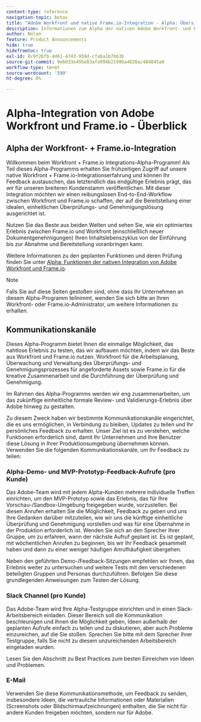 ```yaml
---
content-type: reference
navigation-topic: betas
title: "Adobe Workfront und native Frame.io-Integration - Alpha: Übersicht"
description: Informationen zum Alpha der nativen Adobe Workfront- und Frame.io-Integration
author: Nolan
feature: Product Announcements
hide: true
hidefromtoc: true
exl-id: 8c9f26fb-4d61-4743-959d-cfaba1b7b63b
source-git-commit: 9e6033e495e83afa994b21996a4026ac484045a0
workflow-type: tm+mt
source-wordcount: '599'
ht-degree: 0%

---
```


# Alpha-Integration von Adobe Workfront und Frame.io - Überblick

## Alpha der Workfront- + Frame.io-Integration

Willkommen beim Workfront + Frame.io Integrations-Alpha-Programm! Als Teil dieses Alpha-Programms erhalten Sie frühzeitigen Zugriff auf unsere native Workfront + Frame.io-Integrationserfahrung und können Ihr Feedback austauschen, das letztendlich das endgültige Erlebnis prägt, das wir für unseren breiteren Kundenstamm veröffentlichen. Mit dieser Integration möchten wir einen reibungslosen End-to-End-Workflow zwischen Workfront und Frame.io schaffen, der auf die Bereitstellung einer idealen, einheitlichen Überprüfungs- und Genehmigungslösung ausgerichtet ist.

Nutzen Sie das Beste aus beiden Welten und sehen Sie, wie ein optimiertes Erlebnis zwischen Frame.io und Workfront (einschließlich neuer Dokumentgenehmigungen) Ihren Inhaltslebenszyklus von der Einführung bis zur Abnahme und Bereitstellung voranbringen kann.


Weitere Informationen zu den geplanten Funktionen und deren Prüfung finden Sie unter [Alpha: Funktionen der nativen Integration von Adobe Workfront und Frame.io](/help/quicksilver/product-announcements/betas/frame-io-wf-integration-alpha/frame-io-wf-integration-alpha-features.md).

>[!NOTE]
>
>Falls Sie auf diese Seiten gestoßen sind, ohne dass Ihr Unternehmen an diesem Alpha-Programm teilnimmt, wenden Sie sich bitte an Ihren Workfront- oder Frame.io-Administrator, um weitere Informationen zu erhalten.

## Kommunikationskanäle

Dieses Alpha-Programm bietet Ihnen die einmalige Möglichkeit, das nahtlose Erlebnis zu testen, das wir aufbauen möchten, indem wir das Beste aus Workfront und Frame.io nutzen. Workfront für die Arbeitsplanung, Überwachung und Verwaltung des Überprüfungs- und Genehmigungsprozesses für angeforderte Assets sowie Frame.io für die kreative Zusammenarbeit und die Durchführung der Überprüfung und Genehmigung.

Im Rahmen des Alpha-Programms werden wir eng zusammenarbeiten, um das zukünftige einheitliche formale Review- und Validierungs-Erlebnis über Adobe hinweg zu gestalten.

Zu diesem Zweck haben wir bestimmte Kommunikationskanäle eingerichtet, die es uns ermöglichen, in Verbindung zu bleiben, Updates zu teilen und Ihr persönliches Feedback zu erhalten. Unser Ziel ist es zu verstehen, welche Funktionen erforderlich sind, damit Ihr Unternehmen und Ihre Benutzer diese Lösung in Ihrer Produktionsumgebung übernehmen können. Verwenden Sie die folgenden Kommunikationskanäle, um Ihr Feedback zu teilen:

### Alpha-Demo- und MVP-Prototyp-Feedback-Aufrufe (pro Kunde)

Das Adobe-Team wird mit jedem Alpha-Kunden mehrere individuelle Treffen einrichten, um den MVP-Prototyp sowie das Erlebnis, das für Ihre Vorschau-/Sandbox-Umgebung freigegeben wurde, vorzustellen. Bei diesen Anrufen erhalten Sie die Möglichkeit, Feedback zu geben und uns Ihre Gedanken darüber mitzuteilen, wie wir uns die künftige einheitliche Überprüfung und Genehmigung vorstellen und was für eine Übernahme in der Produktion erforderlich ist. Wenden Sie sich an den Sprecher Ihrer Gruppe, um zu erfahren, wann der nächste Aufruf geplant ist. Es ist geplant, mit wöchentlichen Anrufen zu beginnen, bis wir Ihr Feedback gesammelt haben und dann zu einer weniger häufigen Anrufhäufigkeit übergehen.

Neben den geführten Demo-/Feedback-Sitzungen empfehlen wir Ihnen, das Erlebnis weiter zu untersuchen und weitere Tests mit den verschiedenen beteiligten Gruppen und Personas durchzuführen. Befolgen Sie diese grundlegenden Anweisungen zum Testen der Lösung.

### Slack Channel (pro Kunde)

Das Adobe-Team wird Ihre Alpha-Testgruppe einrichten und in einen Slack-Arbeitsbereich einladen. Dieser Bereich soll die Kommunikation beschleunigen und Ihnen die Möglichkeit geben, Ideen außerhalb der geplanten Aufrufe einfach zu teilen und zu diskutieren, aber auch Probleme einzureichen, auf die Sie stoßen. Sprechen Sie bitte mit dem Sprecher Ihrer Testgruppe, falls Sie nicht zu diesem unzureichenden Arbeitsbereich eingeladen wurden.

Lesen Sie den Abschnitt zu Best Practices zum besten Einreichen von Ideen und Problemen.

### E-Mail

Verwenden Sie diese Kommunikationsmethode, um Feedback zu senden, insbesondere Ideen, die vertrauliche Informationen oder Materialien (Screenshots oder Bildschirmaufzeichnungen) enthalten, die Sie nicht für andere Kunden freigeben möchten, sondern nur für Adobe.


<!--
## Send feedback 

We value your input and believe that your perspective is crucial in helping us create the best experience possible. Because we're specifically looking at understanding what capabilities would be required to have you adopt the solution in Production, please   

Mention it during our regular demo/feedback calls 

Share it on our alpha program slack channel  

Or send it via e-mail to ossmann@adobe.com 

### How to best submit ideas 

Please try to give as much context as possible by describing 

The goal you want to achieve (aka "Job-to-be-done") 

the problem that keeps you from achieving this goal 

how a potential solution could look like 

Don't forget to include screenshots or screen recordings as well as examples to best describe your idea.  

## How to best submit issues / bugs 

In case you discover any issues or bugs please share them via our Slack channel so it's easier for the team to ask questions and have them resolved as soon as possible. 

Please try to give as much context as possible by answering the following questions: 

What did you expect to happen? 

What really happened? 

Steps to reproduce the issue?  

Please attach a screenshot if possible -->
